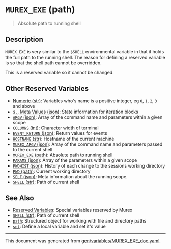 # `MUREX_EXE` (path)

> Absolute path to running shell

## Description

`MUREX_EXE` is very similar to the `$SHELL` environmental variable in that it
holds the full path to the running shell. The reason for defining a reserved
variable is so that the shell path cannot be overridden.

This is a reserved variable so it cannot be changed.

## Other Reserved Variables

* [Numeric (str)](../variables/numeric.md):
  Variables who's name is a positive integer, eg `0`, `1`, `2`, `3` and above
* [`$.`, Meta Values (json)](../variables/meta-values.md):
  State information for iteration blocks
* [`ARGV` (json)](../variables/argv.md):
  Array of the command name and parameters within a given scope
* [`COLUMNS` (int)](../variables/columns.md):
  Character width of terminal
* [`EVENT_RETURN` (json)](../variables/event_return.md):
  Return values for events
* [`HOSTNAME` (str)](../variables/hostname.md):
  Hostname of the current machine
* [`MUREX_ARGV` (json)](../variables/murex_argv.md):
  Array of the command name and parameters passed to the current shell
* [`MUREX_EXE` (path)](../variables/murex_exe.md):
  Absolute path to running shell
* [`PARAMS` (json)](../variables/params.md):
  Array of the parameters within a given scope
* [`PWDHIST` (json)](../variables/pwdhist.md):
  History of each change to the sessions working directory
* [`PWD` (path)](../variables/pwd.md):
  Current working directory
* [`SELF` (json)](../variables/self.md):
  Meta information about the running scope.
* [`SHELL` (str)](../variables/shell.md):
  Path of current shell

## See Also

* [Reserved Variables](../user-guide/reserved-vars.md):
  Special variables reserved by Murex
* [`SHELL` (str)](../variables/shell.md):
  Path of current shell
* [`path`](../types/path.md):
  Structured object for working with file and directory paths
* [`set`](../commands/set.md):
  Define a local variable and set it's value

<hr/>

This document was generated from [gen/variables/MUREX_EXE_doc.yaml](https://github.com/lmorg/murex/blob/master/gen/variables/MUREX_EXE_doc.yaml).